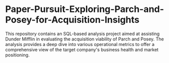 # Paper-Pursuit-Exploring-Parch-and-Posey-for-Acquisition-Insights
This repository contains an SQL-based analysis project aimed at assisting Dunder Mifflin in evaluating the acquisition viability of Parch and Posey. The analysis provides a deep dive into various operational metrics to offer a comprehensive view of the target company's business health and market positioning.
